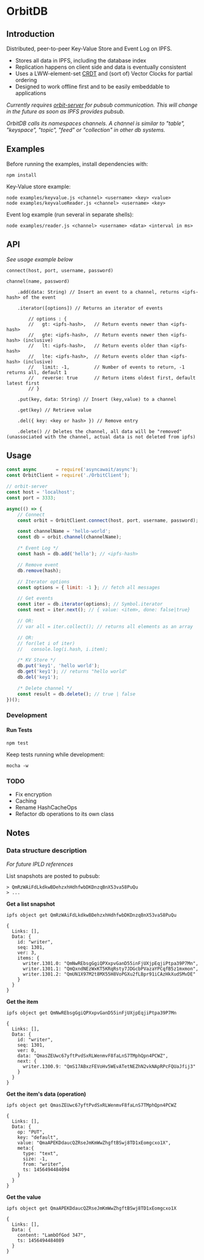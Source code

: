 # OrbitDB

## Introduction

Distributed, peer-to-peer Key-Value Store and Event Log on IPFS.

- Stores all data in IPFS, including the database index
- Replication happens on client side and data is eventually consistent
- Uses a LWW-element-set [CRDT](https://en.wikipedia.org/wiki/Conflict-free_replicated_data_type) and (sort of) Vector Clocks for partial ordering
- Designed to work offline first and to be easily embeddable to applications

_Currently requires [orbit-server](https://github.com/haadcode/orbit-server) for pubsub communication. This will change in the future as soon as IPFS provides pubsub._

_OrbitDB calls its namespaces channels. A channel is similar to "table", "keyspace", "topic", "feed" or "collection" in other db systems._

## Examples
Before running the examples, install dependencies with:
```
npm install
```

Key-Value store example:
```
node examples/keyvalue.js <channel> <username> <key> <value>
node examples/keyvalueReader.js <channel> <username> <key>
```

Event log example (run several in separate shells):
```
node examples/reader.js <channel> <username> <data> <interval in ms>
```

## API
_See usage example below_

    connect(host, port, username, password)

    channel(name, password)

        .add(data: String) // Insert an event to a channel, returns <ipfs-hash> of the event

        .iterator([options]) // Returns an iterator of events

            // options : { 
            //   gt: <ipfs-hash>,   // Return events newer than <ipfs-hash>
            //   gte: <ipfs-hash>,  // Return events newer then <ipfs-hash> (inclusive)
            //   lt: <ipfs-hash>,   // Return events older than <ipfs-hash>
            //   lte: <ipfs-hash>,  // Return events older than <ipfs-hash> (inclusive)
            //   limit: -1,         // Number of events to return, -1 returns all, default 1
            //   reverse: true      // Return items oldest first, default latest first
            // }

        .put(key, data: String) // Insert (key,value) to a channel

        .get(key) // Retrieve value

        .del({ key: <key or hash> }) // Remove entry

        .delete() // Deletes the channel, all data will be "removed" (unassociated with the channel, actual data is not deleted from ipfs)

## Usage
```javascript
const async       = require('asyncawait/async');
const OrbitClient = require('./OrbitClient');

// orbit-server
const host = 'localhost';
const port = 3333;

async(() => {
    // Connect
    const orbit = OrbitClient.connect(host, port, username, password);

    const channelName = 'hello-world';
    const db = orbit.channel(channelName);

    /* Event Log */
    const hash = db.add('hello'); // <ipfs-hash>

    // Remove event
    db.remove(hash);

    // Iterator options
    const options = { limit: -1 }; // fetch all messages

    // Get events
    const iter = db.iterator(options); // Symbol.iterator
    const next = iter.next(); // { value: <item>, done: false|true}

    // OR:
    // var all = iter.collect(); // returns all elements as an array

    // OR:
    // for(let i of iter)
    //   console.log(i.hash, i.item);

    /* KV Store */
    db.put('key1', 'hello world');
    db.get('key1'); // returns "hello world"
    db.del('key1');

    /* Delete channel */
    const result = db.delete(); // true | false
})();
```

### Development
#### Run Tests
```
npm test
```

Keep tests running while development:
```
mocha -w
```

### TODO
- Fix encryption
- Caching
- Rename HashCacheOps
- Refactor db operations to its own class

## Notes
### Data structure description
*For future IPLD references*

List snapshots are posted to pubsub:
```
> QmRzWAiFdLkdkwBDehzxhHdhfwbDKDnzqBnX53va58PuQu
> ...
```

**Get a list snapshot**

`ipfs object get QmRzWAiFdLkdkwBDehzxhHdhfwbDKDnzqBnX53va58PuQu`
```
{
  Links: [],
  Data: {
    id: "writer",
    seq: 1301,
    ver: 3,
    items: {
      writer.1301.0: "QmNwREbsgGgiQPXxpvGanD55inFjUXjpEqjiPtpa39P7Mn",
      writer.1301.1: "QmQxndNEzWxKT5KRqRsty7JDGcbPVazaYPCqfB5z1mxmon",
      writer.1301.2: "QmUN1X97M2t8MX55H8VoPGXu2fLBpr91iCAzHkXudSMvDE"
    }
  }
}
```

**Get the item**

`ipfs object get QmNwREbsgGgiQPXxpvGanD55inFjUXjpEqjiPtpa39P7Mn`
```
{
  Links: [],
  Data: {
    id: "writer",
    seq: 1301,
    ver: 0,
    data: "QmasZEUwc67yftPvdSxRLWenmvF8faLnS7TMphQpn4PCWZ",
    next: {
      writer.1300.9: "QmS17ABxzFEVoHv5WEvATetNEZhN2vkNApRPcFQUaJfij3"
    }
  }
}
```

**Get the item's data (operation)**

`ipfs object get QmasZEUwc67yftPvdSxRLWenmvF8faLnS7TMphQpn4PCWZ`
```
{
  Links: [],
  Data: {
    op: "PUT",
    key: "default",
    value: "QmaAPEKDdaucQZRseJmKmWwZhgftBSwj8TD1xEomgcxo1X",
    meta:{
      type: "text",
      size: -1,
      from: "writer",
      ts: 1456494484094
    }
  }
}
```

**Get the value**

`ipfs object get QmaAPEKDdaucQZRseJmKmWwZhgftBSwj8TD1xEomgcxo1X`
```
{
  Links: [],
  Data: {
    content: "LambOfGod 347",
    ts: 1456494484089
  }
}
```
